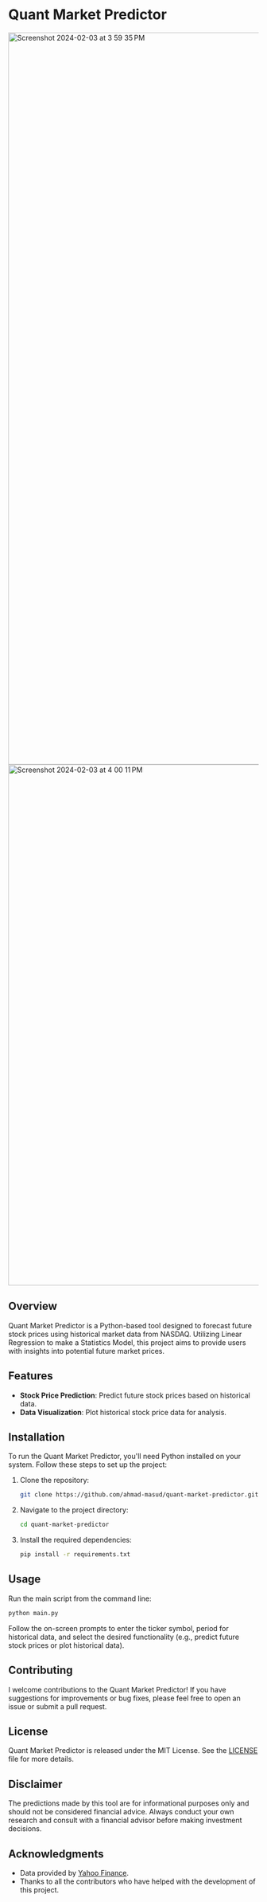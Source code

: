 # Quant Market Predictor
<img width="1470" alt="Screenshot 2024-02-03 at 3 59 35 PM" src="https://github.com/ahmad-masud/Quant-Market-Predictor/assets/96448477/6abe3ec4-06d1-444a-832a-dab9d0a393b0">
<img width="1046" alt="Screenshot 2024-02-03 at 4 00 11 PM" src="https://github.com/ahmad-masud/Quant-Market-Predictor/assets/96448477/f6a9d959-7c66-44b5-ae2a-83737740a477">


## Overview
Quant Market Predictor is a Python-based tool designed to forecast future stock prices using historical market data from NASDAQ. Utilizing Linear Regression to make a Statistics Model, this project aims to provide users with insights into potential future market prices.

## Features
- **Stock Price Prediction**: Predict future stock prices based on historical data.
- **Data Visualization**: Plot historical stock price data for analysis.

## Installation
To run the Quant Market Predictor, you'll need Python installed on your system. Follow these steps to set up the project:

1. Clone the repository:
   ```sh
   git clone https://github.com/ahmad-masud/quant-market-predictor.git
   ```
2. Navigate to the project directory:
   ```sh
   cd quant-market-predictor
   ```
3. Install the required dependencies:
   ```sh
   pip install -r requirements.txt
   ```

## Usage
Run the main script from the command line:

```sh
python main.py
```

Follow the on-screen prompts to enter the ticker symbol, period for historical data, and select the desired functionality (e.g., predict future stock prices or plot historical data).

## Contributing
I welcome contributions to the Quant Market Predictor! If you have suggestions for improvements or bug fixes, please feel free to open an issue or submit a pull request.

## License
Quant Market Predictor is released under the MIT License. See the [LICENSE](LICENSE) file for more details.

## Disclaimer
The predictions made by this tool are for informational purposes only and should not be considered financial advice. Always conduct your own research and consult with a financial advisor before making investment decisions.

## Acknowledgments
- Data provided by [Yahoo Finance](https://finance.yahoo.com/).
- Thanks to all the contributors who have helped with the development of this project.
